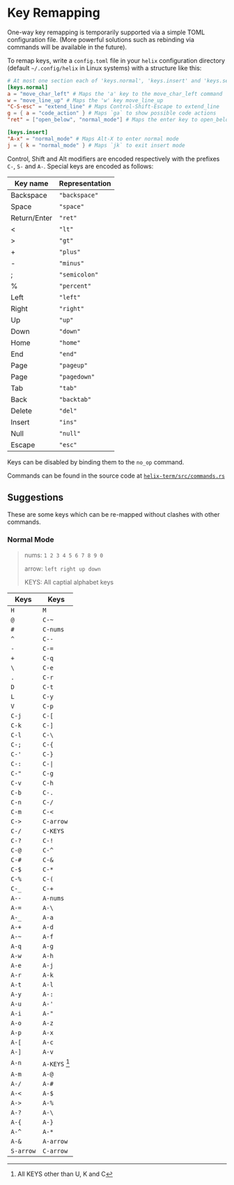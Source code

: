 # Key Remapping

One-way key remapping is temporarily supported via a simple TOML configuration
file. (More powerful solutions such as rebinding via commands will be
available in the future).

To remap keys, write a `config.toml` file in your `helix` configuration
directory (default `~/.config/helix` in Linux systems) with a structure like
this:

```toml
# At most one section each of 'keys.normal', 'keys.insert' and 'keys.select'
[keys.normal]
a = "move_char_left" # Maps the 'a' key to the move_char_left command
w = "move_line_up" # Maps the 'w' key move_line_up
"C-S-esc" = "extend_line" # Maps Control-Shift-Escape to extend_line
g = { a = "code_action" } # Maps `ga` to show possible code actions
"ret" = ["open_below", "normal_mode"] # Maps the enter key to open_below then re-enter normal mode

[keys.insert]
"A-x" = "normal_mode" # Maps Alt-X to enter normal mode
j = { k = "normal_mode" } # Maps `jk` to exit insert mode
```

Control, Shift and Alt modifiers are encoded respectively with the prefixes
`C-`, `S-` and `A-`. Special keys are encoded as follows:

| Key name     | Representation |
| ---          | ---            |
| Backspace    | `"backspace"`  |
| Space        | `"space"`      |
| Return/Enter | `"ret"`        |
| <            | `"lt"`         |
| \>           | `"gt"`         |
| \+           | `"plus"`       |
| \-           | `"minus"`      |
| ;            | `"semicolon"`  |
| %            | `"percent"`    |
| Left         | `"left"`       |
| Right        | `"right"`      |
| Up           | `"up"`         |
| Down         | `"down"`       |
| Home         | `"home"`       |
| End          | `"end"`        |
| Page         | `"pageup"`     |
| Page         | `"pagedown"`   |
| Tab          | `"tab"`        |
| Back         | `"backtab"`    |
| Delete       | `"del"`        |
| Insert       | `"ins"`        |
| Null         | `"null"`       |
| Escape       | `"esc"`        |

Keys can be disabled by binding them to the `no_op` command.

Commands can be found in the source code at [`helix-term/src/commands.rs`](https://github.com/helix-editor/helix/blob/master/helix-term/src/commands.rs)

## Suggestions
These are some keys which can be re-mapped without clashes with other commands.

### Normal Mode

> nums: `1 2 3 4 5 6 7 8 9 0`
> 
> arrow: `left right up down`
> 
> KEYS: All captial alphabet keys

|Keys|Keys|
|--|--|
|`H`  |`M`      |
|`@`  |`C-~`    |
|`#`  |`C-nums` |
|`^`  |`C--`    |
|`-`  |`C-=`    |
|`+`  |`C-q`    |
|`\`  |`C-e`    |
|`.`  |`C-r`    |
|`D`  |`C-t`    |
|`L`  |`C-y`    |
|`V`  |`C-p`    |
|`C-j`|`C-[`    |
|`C-k`|`C-]`    |
|`C-l`|`C-\`    |
|`C-;`|`C-{`    |
|`C-'`|`C-}`    |
|`C-:`|`C-\|`    |
|`C-"`|`C-g`    |
|`C-v`|`C-h`    |
|`C-b`|`C-.`    |
|`C-n`|`C-/`    |
|`C-m`|`C-<`    |
|`C->`|`C-arrow`|
|`C-/`|`C-KEYS` |
|`C-?`|`C-!`    |
|`C-@`|`C-^`    |
|`C-#`|`C-&`    |
|`C-$`|`C-*`    |
|`C-%`|`C-(`    |
|`C-_`|`C-+`    |
|`A--`|`A-nums` |
|`A-=`|`A-\`    |
|`A-_`|`A-a`    |
|`A-+`|`A-d`    |
|`A-~`|`A-f`    |
|`A-q`|`A-g`    |
|`A-w`|`A-h`    |
|`A-e`|`A-j`    |
|`A-r`|`A-k`    |
|`A-t`|`A-l`    |
|`A-y`|`A-:`    |
|`A-u`|`A-'`    |
|`A-i`|`A-"`    |
|`A-o`|`A-z`    |
|`A-p`|`A-x`    |
|`A-[`|`A-c`    |
|`A-]`|`A-v`    |
|`A-n`|`A-KEYS` [^1]|
|`A-m`|`A-@`    |
|`A-/`|`A-#`    |
|`A-<`|`A-$`    |
|`A->`|`A-%`    |
|`A-?`|`A-\`    |
|`A-{`|`A-}`    |
|`A-^`|`A-*`    |
|`A-&`|`A-arrow`|
|`S-arrow`|`C-arrow`|


[^1]: All KEYS other than U, K and C
